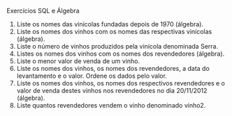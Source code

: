 Exercícios SQL e Álgebra
1) Liste os nomes das vinícolas fundadas depois de 1970 (álgebra).
2) Liste os nomes dos vinhos com os nomes das respectivas vinícolas (álgebra).
3) Liste o número de vinhos produzidos pela vinícola denominada Serra.
4) Listes os nomes dos vinhos com os nomes dos revendedores (álgebra).
5) Liste o menor valor de venda de um vinho.
6) Liste os nomes dos vinhos, os nomes dos revendedores, a data do levantamento e o
valor. Ordene os dados pelo valor.
7) Liste os nomes dos vinhos, os nomes dos respectivos revendedores e o valor de venda
destes vinhos nos revendedores no dia 20/11/2012 (álgebra).
8) Liste quantos revendedores vendem o vinho denominado vinho2.
